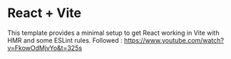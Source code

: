 # React + Vite

This template provides a minimal setup to get React working in Vite with HMR and some ESLint rules.
 Followed : https://www.youtube.com/watch?v=FkowOdMjvYo&t=325s
